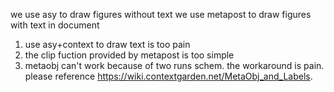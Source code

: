 we use asy to draw figures without text
we use metapost to draw figures with text in document
1. use asy+context to draw text is too pain
2. the clip fuction provided by metapost is too simple
3. metaobj can't work because of two runs schem. the workaround is pain.
   please reference https://wiki.contextgarden.net/MetaObj_and_Labels.
